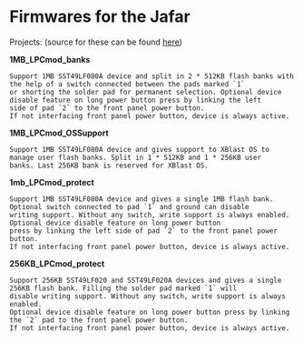 # Firmwares for the Jafar


Projects: (source for these can be found [here](https://github.com/Kekule-OXC/aladdin-xt-cpld))

**1MB_LPCmod_banks**
    
    Support 1MB SST49LF080A device and split in 2 * 512KB flash banks with the help of a switch connected between the pads marked `1` 
    or shorting the solder pad for permanent selection. Optional device disable feature on long power button press by linking the left
    side of pad `2` to the front panel power button.
    If not interfacing front panel power button, device is always active.
    
**1MB_LPCmod_OSSupport**
    
    Support 1MB SST49LF080A device and gives support to XBlast OS to manage user flash banks. Split in 1 * 512KB and 1 * 256KB user
    banks. Last 256KB bank is reserved for XBlast OS.
    
**1mb_LPCmod_protect**
    
    Support 1MB SST49LF080A device and gives a single 1MB flash bank. Optional switch connected to pad `1` and ground can disable
    writing support. Without any switch, write support is always enabled. Optional device disable feature on long power button 
    press by linking the left side of pad `2` to the front panel power button.
    If not interfacing front panel power button, device is always active.

**256KB_LPCmod_protect**
    
    Support 256KB SST49LF020 and SST49LF020A devices and gives a single 256KB flash bank. Filling the solder pad marked `1` will
    disable writing support. Without any switch, write support is always enabled.
    Optional device disable feature on long power button press by linking the `2` pad to the front panel power button.
    If not interfacing front panel power button, device is always active.

